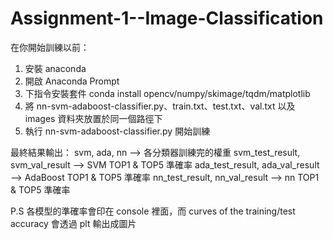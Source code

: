 # Assignment-1--Image-Classification

在你開始訓練以前：

1. 安裝 anaconda
2. 開啟 Anaconda Prompt
3. 下指令安裝套件 conda install opencv/numpy/skimage/tqdm/matplotlib
4. 將 nn-svm-adaboost-classifier.py、train.txt、test.txt、val.txt 以及 images 資料夾放置於同一個路徑下
5. 執行 nn-svm-adaboost-classifier.py 開始訓練

最終結果輸出：
svm, ada, nn --> 各分類器訓練完的權重
svm_test_result, svm_val_result --> SVM TOP1 & TOP5 準確率
ada_test_result, ada_val_result --> AdaBoost TOP1 & TOP5 準確率
nn_test_result, nn_val_result --> nn TOP1 & TOP5 準確率

P.S 各模型的準確率會印在 console 裡面，而 curves of the training/test accuracy 會透過 plt 輸出成圖片

